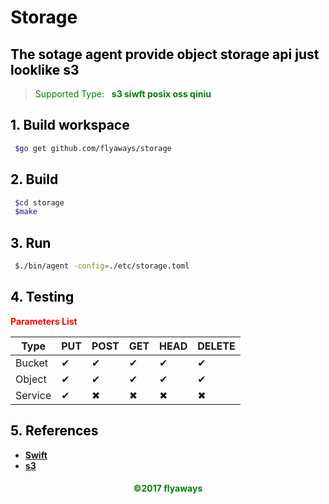 # **<font color=Black>Storage</font>**
## **<font color=Black>The sotage agent provide object storage api just looklike s3</font>**
><font color="Green">Supported Type: </font>&nbsp;
 __<font color="Green">
 	s3
	siwft
	posix
	oss
	qiniu
    </font>__

## __<font color="Black">1. Build workspace</font>__

```sh
 $go get github.com/flyaways/storage
```

## __<font color="Black">2. Build</font>__

```sh
 $cd storage
 $make
```

## __<font color="Black">3. Run</font>__

```sh
 $./bin/agent -config=./etc/storage.toml
```

## __<font color="Black">4. Testing</font>__

**<font color=red>Parameters List</font>**

|Type|PUT|POST|GET|HEAD|DELETE|
|---|---|---|---|---|---|
|Bucket|✔|✔|✔|✔|✔||
|Object|✔|✔|✔|✔|✔||
|Service|✔|✖|✖|✖|✖||

## __<font color="Black">5. References</font>__

* [__Swift__](http://developer.openstack.org/api-ref/object-storage/)
* [__s3__](http://docs.s3.com/docs/master/)

<font color="Green"><h4 align = "center">©2017 flyaways</h4></font>
